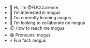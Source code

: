- 👋 Hi, I’m @FDCClarence
- 👀 I’m interested in mogus
- 🌱 I’m currently learning mogus
- 💞️ I’m looking to collaborate on mogus
- 📫 How to reach me mogus
- 😄 Pronouns: mogus
- ⚡ Fun fact: mogus

<!---
FDCClarence/FDCClarence is a ✨ special ✨ repository because its `README.md` (this file) appears on your GitHub profile.
You can click the Preview link to take a look at your changes.
--->
